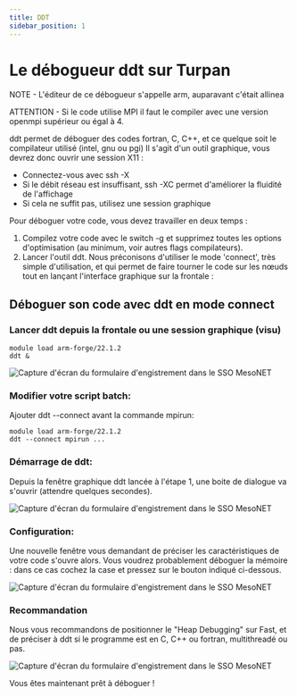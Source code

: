 ```yaml
---
title: DDT
sidebar_position: 1
---
```



# Le débogueur ddt sur Turpan

NOTE - L'éditeur de ce débogueur s'appelle arm, auparavant c'était allinea

ATTENTION - Si le code utilise MPI il faut le compiler avec une version openmpi supérieur ou égal à 4.

ddt permet de déboguer des codes fortran, C, C++, et ce quelque soit le compilateur utilisé (intel, gnu ou pgi) Il s'agit d'un outil graphique, vous devrez donc ouvrir une session X11 :

- Connectez-vous avec ssh -X
- Si le débit réseau est insuffisant, ssh -XC permet d'améliorer la fluidité de l'affichage
- Si cela ne suffit pas, utilisez une session graphique


Pour déboguer votre code, vous devez travailler en deux temps :

1. Compilez votre code avec le switch -g et supprimez toutes les options d'optimisation (au minimum, voir autres flags compilateurs).
2. Lancer l'outil ddt. Nous préconisons d'utiliser le mode 'connect', très simple d'utilisation, et qui permet de faire tourner le code sur les nœuds tout en lançant l'interface graphique sur la frontale :

## Déboguer son code avec ddt en mode connect
### Lancer ddt depuis la frontale ou une session graphique (visu)
```
module load arm-forge/22.1.2 
ddt &
```
![Capture d'écran du formulaire d'engistrement dans le SSO MesoNET](/img/turpan/ddt_1.png)

### Modifier votre script batch:
Ajouter ddt --connect avant la commande mpirun:
```
module load arm-forge/22.1.2
ddt --connect mpirun ...
```

### Démarrage de ddt:
Depuis la fenêtre graphique ddt lancée à l'étape 1, une boite de dialogue va s'ouvrir (attendre quelques secondes).

![Capture d'écran du formulaire d'engistrement dans le SSO MesoNET](/img/turpan/ddt_2.png)

### Configuration:
Une nouvelle fenêtre vous demandant de préciser les caractéristiques de votre code s'ouvre alors. Vous voudrez probablement déboguer la mémoire : dans ce cas cochez la case et pressez sur le bouton indiqué ci-dessous.

![Capture d'écran du formulaire d'engistrement dans le SSO MesoNET](/img/turpan/ddt_3.png)

### Recommandation
Nous vous recommandons de positionner le "Heap Debugging" sur Fast, et de préciser à ddt si le programme est en C, C++ ou fortran, multithreadé ou pas.

![Capture d'écran du formulaire d'engistrement dans le SSO MesoNET](/img/turpan/ddt_4.png)

Vous êtes maintenant prêt à déboguer !










